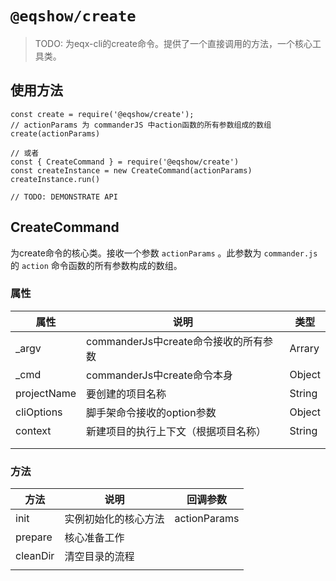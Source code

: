 # `@eqshow/create`

> TODO: 为eqx-cli的create命令。提供了一个直接调用的方法，一个核心工具类。

## 使用方法

```
const create = require('@eqshow/create');
// actionParams 为 commanderJS 中action函数的所有参数组成的数组
create(actionParams)

// 或者
const { CreateCommand } = require('@eqshow/create')
const createInstance = new CreateCommand(actionParams)
createInstance.run()

// TODO: DEMONSTRATE API
```

## CreateCommand

为create命令的核心类。接收一个参数 `actionParams` 。此参数为 `commander.js` 的 `action` 命令函数的所有参数构成的数组。

### 属性

| 属性        | 说明                                  | 类型   |
| ----------- | ------------------------------------- | ------ |
| _argv       | commanderJs中create命令接收的所有参数 | Arrary |
| _cmd        | commanderJs中create命令本身           | Object |
| projectName | 要创建的项目名称                      | String |
| cliOptions  | 脚手架命令接收的option参数            | Object |
| context     | 新建项目的执行上下文（根据项目名称）  | String |
|             |                                       |        |
|             |                                       |        |

### 方法

| 方法     | 说明                 | 回调参数     |
| -------- | -------------------- | ------------ |
| init     | 实例初始化的核心方法 | actionParams |
| prepare  | 核心准备工作         |              |
| cleanDir | 清空目录的流程       |              |
|          |                      |              |

